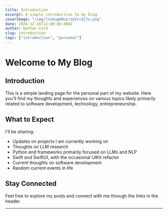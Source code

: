 ```yaml
---
title: Introduction
excerpt: A simple introduction to my blog.
coverImage: "/img/lnsbugm0uzrze5rcdjtu.png"
date: 2024-12-16T12:00:00.000Z
author: Nathan Card
slug: introduction
tags: ["introduction", "personal"]
---
```


# Welcome to My Blog

## Introduction

This is a simple landing page for the personal part of my website. Here you'll find my thoughts and experiences on various topics likely primarily related to software development, technology, entrepreneurship.

## What to Expect

I'll be sharing:
- Updates on projects I am currently working on
- Thoughts on LLM research
- Python and frameworks primarily focused on LLMs and NLP
- Swift and SwiftUI, with the occasional UIKit refactor
- Current thoughts on software development
- Random current events in life

## Stay Connected

Feel free to explore my posts and connect with me through the links in the header.

---
